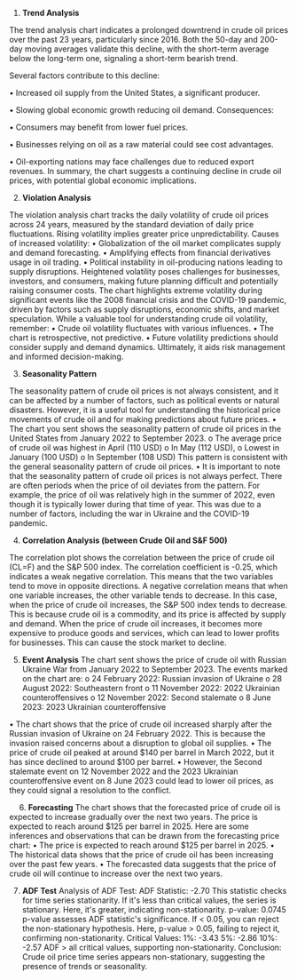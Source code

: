 1.	**Trend Analysis**

The trend analysis chart indicates a prolonged downtrend in crude oil prices over the past 23 years, particularly since 2016. Both the 50-day and 200-day moving averages validate this decline, with the short-term average below the long-term one, signaling a short-term bearish trend.

Several factors contribute to this decline:

•	Increased oil supply from the United States, a significant producer.

•	Slowing global economic growth reducing oil demand.
Consequences:

•	Consumers may benefit from lower fuel prices.

•	Businesses relying on oil as a raw material could see cost advantages.

•	Oil-exporting nations may face challenges due to reduced export revenues.
In summary, the chart suggests a continuing decline in crude oil prices, with potential global economic implications.


 
2. **Violation Analysis**
  
The violation analysis chart tracks the daily volatility of crude oil prices across 24 years, measured by the standard deviation of daily price fluctuations. Rising volatility implies greater price unpredictability.
Causes of increased volatility:
•	Globalization of the oil market complicates supply and demand forecasting.
•	Amplifying effects from financial derivatives usage in oil trading.
•	Political instability in oil-producing nations leading to supply disruptions.
Heightened volatility poses challenges for businesses, investors, and consumers, making future planning difficult and potentially raising consumer costs.
The chart highlights extreme volatility during significant events like the 2008 financial crisis and the COVID-19 pandemic, driven by factors such as supply disruptions, economic shifts, and market speculation.
While a valuable tool for understanding crude oil volatility, remember:
•	Crude oil volatility fluctuates with various influences.
•	The chart is retrospective, not predictive.
•	Future volatility predictions should consider supply and demand dynamics.
Ultimately, it aids risk management and informed decision-making.


 
3.	**Seasonality Pattern** 
  
The seasonality pattern of crude oil prices is not always consistent, and it can be affected by a number of factors, such as political events or natural disasters. However, it is a useful tool for understanding the historical price movements of crude oil and for making predictions about future prices.
•	The chart you sent shows the seasonality pattern of crude oil prices in the United States from January 2022 to September 2023. 
o	The average price of crude oil was highest in April (110 USD) 
o	In May (112 USD),
o	Lowest in January (100 USD) 
o	In September (108 USD)
 This pattern is consistent with the general seasonality pattern of crude oil prices.
•	It is important to note that the seasonality pattern of crude oil prices is not always perfect. There are often periods when the price of oil deviates from the pattern. For example, the price of oil was relatively high in the summer of 2022, even though it is typically lower during that time of year. This was due to a number of factors, including the war in Ukraine and the COVID-19 pandemic.


 
4.	**Correlation Analysis (between Crude Oil and S&F 500)**
  
The correlation plot shows the correlation between the price of crude oil (CL=F) and the S&P 500 index. The correlation coefficient is -0.25, which indicates a weak negative correlation. This means that the two variables tend to move in opposite directions.
A negative correlation means that when one variable increases, the other variable tends to decrease. In this case, when the price of crude oil increases, the S&P 500 index tends to decrease. This is because crude oil is a commodity, and its price is affected by supply and demand. When the price of crude oil increases, it becomes more expensive to produce goods and services, which can lead to lower profits for businesses. This can cause the stock market to decline.



 
5.	**Event Analysis**
The chart sent shows the price of crude oil with Russian Ukraine War from January 2022 to September 2023. The events marked on the chart are:
o	24 February 2022: Russian invasion of Ukraine
o	28 August 2022: Southeastern front
o	11 November 2022: 2022 Ukrainian counteroffensives
o	12 November 2022: Second stalemate
o	8 June 2023: 2023 Ukrainian counteroffensive

•	The chart shows that the price of crude oil increased sharply after the Russian invasion of Ukraine on 24 February 2022. This is because the invasion raised concerns about a disruption to global oil supplies. 
•	The price of crude oil peaked at around $140 per barrel in March 2022, but it has since declined to around $100 per barrel.
•	However, the Second stalemate event on 12 November 2022 and the 2023 Ukrainian counteroffensive event on 8 June 2023 could lead to lower oil prices, as they could signal a resolution to the conflict.


 
6.	**Forecasting**
 The chart shows that the forecasted price of crude oil is expected to increase gradually over the next two years. The price is expected to reach around $125 per barrel in 2025.
Here are some inferences and observations that can be drawn from the forecasting price chart:
•	The price is expected to reach around $125 per barrel in 2025.
•	The historical data shows that the price of crude oil has been increasing over the past few years.
•	The forecasted data suggests that the price of crude oil will continue to increase over the next two years.



7.	**ADF Test** 
 Analysis of ADF Test:
ADF Statistic: -2.70
This statistic checks for time series stationarity. If it's less than critical values, the series is stationary. Here, it's greater, indicating non-stationarity.
p-value: 0.0745
p-value assesses ADF statistic's significance. If < 0.05, you can reject the non-stationary hypothesis. Here, p-value > 0.05, failing to reject it, confirming non-stationarity.
Critical Values:
1%: -3.43
5%: -2.86
10%: -2.57
ADF > all critical values, supporting non-stationarity.
Conclusion: Crude oil price time series appears non-stationary, suggesting the presence of trends or seasonality.


